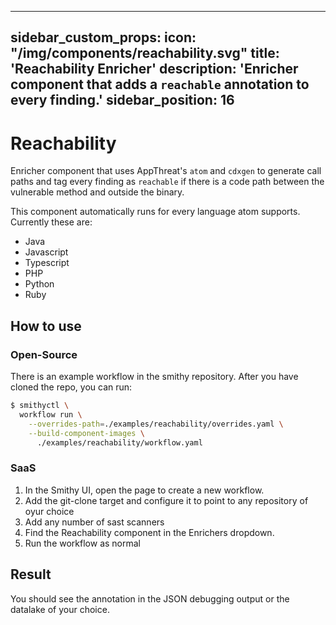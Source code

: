 ***

sidebar\_custom\_props:
icon: "/img/components/reachability.svg"
title: 'Reachability Enricher'
description: 'Enricher component that adds a `reachable` annotation to every finding.'
sidebar\_position: 16
---------------------

# Reachability

Enricher component that uses AppThreat's `atom` and `cdxgen` to generate call paths and tag every finding as `reachable` if there is a code path between the vulnerable method and outside the binary.

This component automatically runs for every language atom supports. Currently these are:

* Java
* Javascript
* Typescript
* PHP
* Python
* Ruby

## How to use

### Open-Source

There is an example workflow in the smithy repository.
After you have cloned the repo, you can run:

```bash
$ smithyctl \
  workflow run \
    --overrides-path=./examples/reachability/overrides.yaml \
    --build-component-images \
      ./examples/reachability/workflow.yaml
```

### SaaS

1. In the Smithy UI, open the page to create a new workflow.
2. Add the git-clone target and configure it to point to any repository of oyur choice
3. Add any number of sast scanners
4. Find the Reachability component in the Enrichers dropdown.
5. Run the workflow as normal

## Result

You should see the annotation in the JSON debugging output or the datalake of your choice.
